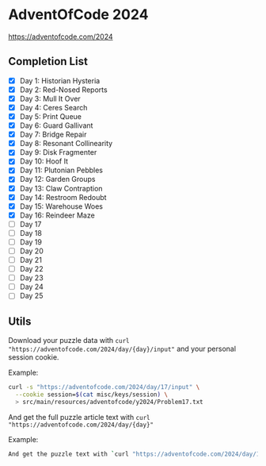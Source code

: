 # AdventOfCode 2024

https://adventofcode.com/2024

## Completion List

- [x] Day 1: Historian Hysteria
- [x] Day 2: Red-Nosed Reports
- [x] Day 3: Mull It Over
- [x] Day 4: Ceres Search
- [x] Day 5: Print Queue
- [x] Day 6: Guard Gallivant
- [x] Day 7: Bridge Repair
- [x] Day 8: Resonant Collinearity
- [x] Day 9: Disk Fragmenter
- [x] Day 10: Hoof It
- [x] Day 11: Plutonian Pebbles
- [x] Day 12: Garden Groups
- [x] Day 13: Claw Contraption
- [x] Day 14: Restroom Redoubt
- [x] Day 15: Warehouse Woes
- [x] Day 16: Reindeer Maze
- [ ] Day 17
- [ ] Day 18
- [ ] Day 19
- [ ] Day 20
- [ ] Day 21
- [ ] Day 22
- [ ] Day 23
- [ ] Day 24
- [ ] Day 25

## Utils

Download your puzzle data with `curl "https://adventofcode.com/2024/day/{day}/input"` and your personal session cookie.

Example:

```bash
curl -s "https://adventofcode.com/2024/day/17/input" \
  --cookie session=$(cat misc/keys/session) \
  > src/main/resources/adventofcode/y2024/Problem17.txt
```

And get the full puzzle article text with `curl "https://adventofcode.com/2024/day/{day}"`

Example:

```bash
And get the puzzle text with `curl "https://adventofcode.com/2024/day/1" | htmlq -t article`
```
